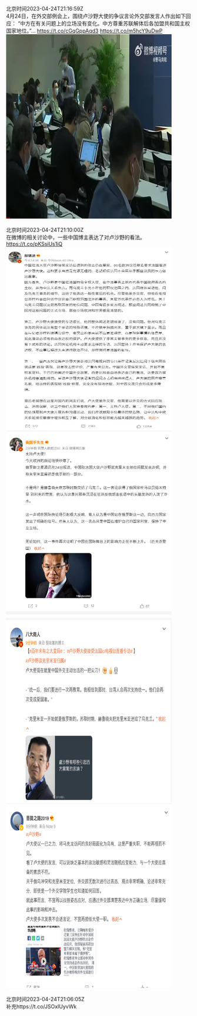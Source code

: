 北京时间2023-04-24T21:16:59Z<br>4月24日，在外交部例会上，围绕卢沙野大使的争议言论外交部发言人作出如下回应：
“中方在有关问题上的立场没有变化。中方尊重苏联解体后各加盟共和国主权国家地位。”… https://t.co/cGqGppAqd3 https://t.co/m5hcY9uDwP<br><img src='/temp/video/2023/v-Month-4/b-Day-24/whyyoutouzhele/1650489012828643329_0.jpg' width='450' height='500'><br><br>北京时间2023-04-24T21:10:00Z<br>在微博的相关讨论中，一些中国博主表达了对卢沙野的看法。 https://t.co/pKSsiUs1iQ<br><img src='/temp/image/2023/v-Month-4/1650487254060609539_0.jpg' width='450' height='500'><img src='/temp/image/2023/v-Month-4/1650487254060609539_1.jpg' width='450' height='500'><img src='/temp/image/2023/v-Month-4/1650487254060609539_2.jpg' width='450' height='500'><img src='/temp/image/2023/v-Month-4/1650487254060609539_3.jpg' width='450' height='500'><br><br>北京时间2023-04-24T21:06:05Z<br>补充https://t.co/JSOxIUyvWk<br><br><br>